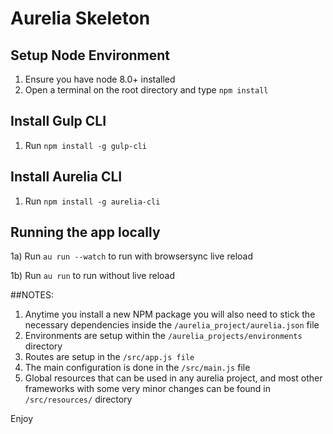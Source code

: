 # Aurelia Skeleton

## Setup Node Environment
1) Ensure you have node 8.0+ installed
2) Open a terminal on the root directory and type `npm install`

## Install Gulp CLI
1) Run `npm install -g gulp-cli`

## Install Aurelia CLI
1) Run `npm install -g aurelia-cli`

## Running the app locally
1a) Run `au run --watch` to run with browsersync live reload

1b) Run `au run` to run without live reload

##NOTES:
1) Anytime you install a new NPM package you will also need to stick the necessary dependencies inside the `/aurelia_project/aurelia.json` file
2) Environments are setup within the `/aurelia_projects/environments` directory 
3) Routes are setup in the `/src/app.js file`
4) The main configuration is done in the `/src/main.js` file
5) Global resources that can be used in any aurelia project, and most other frameworks with some very minor changes can be found in `/src/resources/` directory


Enjoy
